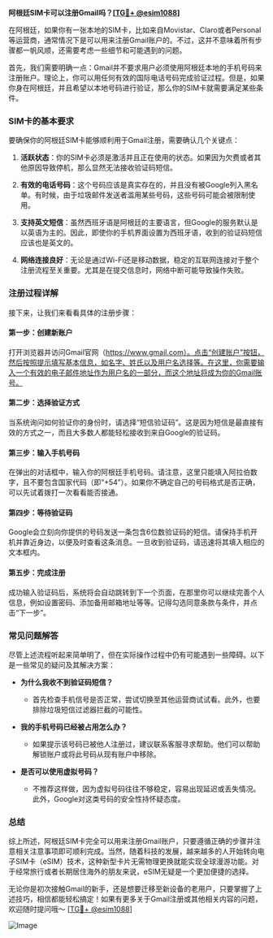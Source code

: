 **阿根廷SIM卡可以注册Gmail吗？[[TG💪+ @esim1088](https://t.me/s/esim1088)]**

在阿根廷，如果你有一张本地的SIM卡，比如来自Movistar、Claro或者Personal等运营商，通常情况下是可以用来注册Gmail账户的。不过，这并不意味着所有步骤都一帆风顺，还需要考虑一些细节和可能遇到的问题。

首先，我们需要明确一点：Gmail并不要求用户必须使用阿根廷本地的手机号码来注册账户。理论上，你可以用任何有效的国际电话号码完成验证过程。但是，如果你身在阿根廷，并且希望以本地号码进行验证，那么你的SIM卡就需要满足某些条件。

### SIM卡的基本要求

要确保你的阿根廷SIM卡能够顺利用于Gmail注册，需要确认几个关键点：

1. **活跃状态**：你的SIM卡必须是激活并且正在使用的状态。如果因为欠费或者其他原因导致停机，那么显然无法接收验证码短信。
   
2. **有效的电话号码**：这个号码应该是真实存在的，并且没有被Google列入黑名单。有时候，由于垃圾邮件发送者滥用某些号码，这些号码可能会被限制使用。

3. **支持英文短信**：虽然西班牙语是阿根廷的主要语言，但Google的服务默认是以英语为主的。因此，即使你的手机界面设置为西班牙语，收到的验证码短信应该也是英文的。

4. **网络连接良好**：无论是通过Wi-Fi还是移动数据，稳定的互联网连接对于整个注册流程至关重要。尤其是在提交信息时，网络中断可能导致操作失败。

### 注册过程详解

接下来，让我们来看看具体的注册步骤：

#### 第一步：创建新账户
打开浏览器并访问Gmail官网（https://www.gmail.com）。点击“创建账户”按钮，然后按照提示填写基本信息，如名字、姓氏以及用户名选择等。在这里，你需要输入一个有效的电子邮件地址作为用户名的一部分，而这个地址将成为你的Gmail账号。

#### 第二步：选择验证方式
当系统询问如何验证你的身份时，请选择“短信验证码”。这是因为短信是最直接有效的方式之一，而且大多数人都能轻松接收到来自Google的验证码。

#### 第三步：输入手机号码
在弹出的对话框中，输入你的阿根廷手机号码。请注意，这里只能填入阿拉伯数字，且不要包含国家代码（即“+54”）。如果你不确定自己的号码格式是否正确，可以先试着拨打一次看看能否接通。

#### 第四步：等待验证码
Google会立刻向你提供的号码发送一条包含6位数验证码的短信。请保持手机开机并靠近身边，以便及时查看这条消息。一旦收到验证码，请迅速将其填入相应的文本框内。

#### 第五步：完成注册
成功输入验证码后，系统将会自动跳转到下一个页面，在那里你可以继续完善个人信息，例如设置密码、添加备用邮箱地址等等。记得勾选同意条款与条件，并点击“下一步”。

### 常见问题解答

尽管上述流程听起来简单明了，但在实际操作过程中仍有可能遇到一些障碍。以下是一些常见的疑问及其解决方案：

- **为什么我收不到验证码短信？**
   - 首先检查手机信号是否正常，尝试切换至其他运营商试试看。此外，也要排除垃圾短信过滤器拦截的可能性。

- **我的手机号码已经被占用怎么办？**
   - 如果提示该号码已被他人注册过，建议联系客服寻求帮助。他们可以帮助解锁账户或将此号码从现有账户中移除。

- **是否可以使用虚拟号码？**
   - 不推荐这样做，因为虚拟号码往往不够稳定，容易出现延迟或丢失情况。此外，Google对这类号码的安全性持怀疑态度。

### 总结

综上所述，阿根廷SIM卡完全可以用来注册Gmail账户，只要遵循正确的步骤并注意相关注意事项即可顺利完成。当然，随着科技的发展，越来越多的人开始转向电子SIM卡（eSIM）技术，这种新型卡片无需物理更换就能实现全球漫游功能。对于经常旅行或者长期居住海外的朋友来说，eSIM无疑是一个更加便捷的选择。

无论你是初次接触Gmail的新手，还是想要迁移至新设备的老用户，只要掌握了上述技巧，相信都能轻松搞定！如果有更多关于Gmail注册或其他相关内容的问题，欢迎随时提问哦～ [[TG💪+ @esim1088](https://t.me/s/esim1088)]

![Image](https://i.postimg.cc/4NQfJmqS/Snipaste-2025-05-13-00-14-12.png)